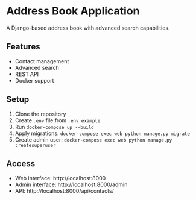 # Address Book Application

A Django-based address book with advanced search capabilities.

## Features
- Contact management
- Advanced search
- REST API
- Docker support

## Setup
1. Clone the repository
2. Create `.env` file from `.env.example`
3. Run `docker-compose up --build`
4. Apply migrations: `docker-compose exec web python manage.py migrate`
5. Create admin user: `docker-compose exec web python manage.py createsuperuser`

## Access
- Web interface: http://localhost:8000
- Admin interface: http://localhost:8000/admin
- API: http://localhost:8000/api/contacts/